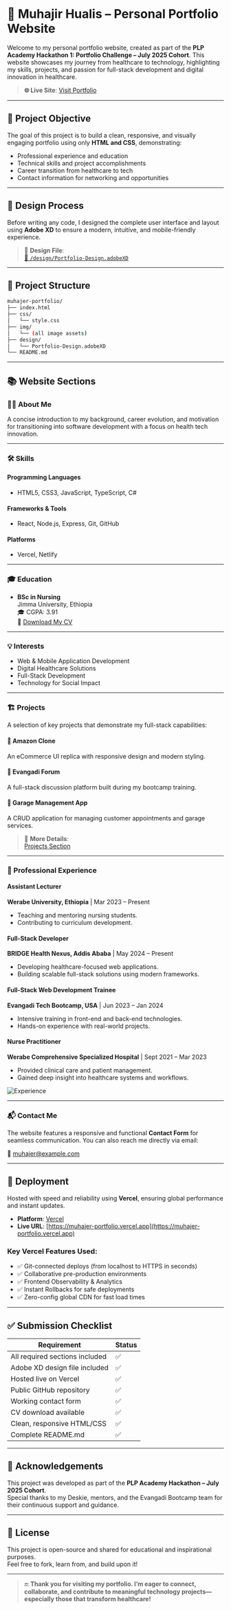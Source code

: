 # 💼 Muhajir Hualis – Personal Portfolio Website

Welcome to my personal portfolio website, created as part of the **PLP Academy Hackathon 1: Portfolio Challenge – July 2025 Cohort**. This website showcases my journey from healthcare to technology, highlighting my skills, projects, and passion for full-stack development and digital innovation in healthcare.

> **🌐 Live Site**: [Visit Portfolio](https://muhajer-portfolio.vercel.app/)

---

## 🎯 Project Objective

The goal of this project is to build a clean, responsive, and visually engaging portfolio using only **HTML and CSS**, demonstrating:

- Professional experience and education  
- Technical skills and project accomplishments  
- Career transition from healthcare to tech  
- Contact information for networking and opportunities  

---

## 🎨 Design Process

Before writing any code, I designed the complete user interface and layout using **Adobe XD** to ensure a modern, intuitive, and mobile-friendly experience.

> 📁 **Design File**:  
[📁 `/design/Portfolio-Design.adobeXD`](./design/Portfolio-Design.adobeXD)

---

## 📂 Project Structure

```bash
muhajer-portfolio/
├── index.html
├── css/
│   └── style.css
├── img/
│   └── (all image assets)
├── design/
│   └── Portfolio-Design.adobeXD
└── README.md
```

---

## 📚 Website Sections

### 🧑‍💻 About Me

A concise introduction to my background, career evolution, and motivation for transitioning into software development with a focus on health tech innovation.

---

### 🛠️ Skills

#### Programming Languages
- HTML5, CSS3, JavaScript, TypeScript, C#

#### Frameworks & Tools
- React, Node.js, Express, Git, GitHub

#### Platforms
- Vercel, Netlify

---

### 🎓 Education

- **BSc in Nursing**  
  Jimma University, Ethiopia  
  🎓 CGPA: 3.91  
  📄 [Download My CV](https://your-cv-link.com)

---

### 💡 Interests

- Web & Mobile Application Development  
- Digital Healthcare Solutions  
- Full-Stack Development  
- Technology for Social Impact  

---

### 🏗️ Projects

A selection of key projects that demonstrate my full-stack capabilities:

#### 📌 Amazon Clone
An eCommerce UI replica with responsive design and modern styling.

#### 📌 Evangadi Forum
A full-stack discussion platform built during my bootcamp training.

#### 📌 Garage Management App
A CRUD application for managing customer appointments and garage services.

> 🔗 **More Details**:  
[Projects Section](https://muhajer-portfolio.vercel.app/#projects)

---

### 💼 Professional Experience

#### Assistant Lecturer  
**Werabe University, Ethiopia** | Mar 2023 – Present  
- Teaching and mentoring nursing students.  
- Contributing to curriculum development.

#### Full-Stack Developer  
**BRIDGE Health Nexus, Addis Ababa** | May 2024 – Present  
- Developing healthcare-focused web applications.  
- Building scalable full-stack solutions using modern frameworks.

#### Full-Stack Web Development Trainee  
**Evangadi Tech Bootcamp, USA** | Jun 2023 – Jan 2024  
- Intensive training in front-end and back-end technologies.  
- Hands-on experience with real-world projects.

#### Nurse Practitioner  
**Werabe Comprehensive Specialized Hospital** | Sept 2021 – Mar 2023  
- Provided clinical care and patient management.  
- Gained deep insight into healthcare systems and workflows.

![Experience](https://muhajer-portfolio.vercel.app/img/experience.png)

---

### 📬 Contact Me

The website features a responsive and functional **Contact Form** for seamless communication. You can also reach me directly via email:

📧 [muhajer@example.com](mailto:muhajer@example.com)

---

## 🚀 Deployment

Hosted with speed and reliability using **Vercel**, ensuring global performance and instant updates.

- **Platform**: [Vercel](https://vercel.com)  
- **Live URL**: [https://muhajer-portfolio.vercel.app](https://muhajer-portfolio.vercel.app)

### Key Vercel Features Used:
- ✅ Git-connected deploys (from localhost to HTTPS in seconds)  
- ✅ Collaborative pre-production environments  
- ✅ Frontend Observability & Analytics  
- ✅ Instant Rollbacks for safe deployments  
- ✅ Zero-config global CDN for fast load times  

---

## ✅ Submission Checklist

| Requirement                     | Status |
|-------------------------------|--------|
| All required sections included | ✅     |
| Adobe XD design file included  | ✅     |
| Hosted live on Vercel          | ✅     |
| Public GitHub repository       | ✅     |
| Working contact form           | ✅     |
| CV download available          | ✅     |
| Clean, responsive HTML/CSS     | ✅     |
| Complete README.md             | ✅     |

---

## 🙌 Acknowledgements

This project was developed as part of the **PLP Academy Hackathon – July 2025 Cohort**.  
Special thanks to my Deskie, mentors, and the Evangadi Bootcamp team for their continuous support and guidance.

---

## 📌 License

This project is open-source and shared for educational and inspirational purposes.  
Feel free to fork, learn from, and build upon it!

---

> 🔚 **Thank you for visiting my portfolio. I’m eager to connect, collaborate, and contribute to meaningful technology projects—especially those that transform healthcare!**
